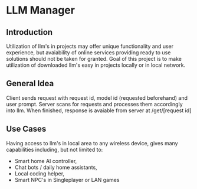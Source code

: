 # LLM Manager

## Introduction

Utilization of llm's in projects may offer unique functionality and user experience, but avaiability of online services providing ready to use solutions should not be taken for granted.
Goal of this project is to make utilization of downloaded llm's easy in projects locally or in local network.

## General Idea

Client sends request with request id, model id (requested beforehand) and user prompt. Server scans for requests and processes them accordingly into llm. When finished, response is avaiable from server at /get/[request id]

## Use Cases

Having access to llm's in local area to any wireless device, gives many capabilities including, but not limited to:

- Smart home AI controller,
- Chat bots / daily home assistants,
- Local coding helper,
- Smart NPC's in Singleplayer or LAN games
